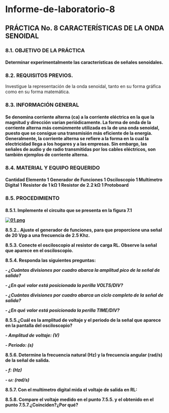 # Informe-de-laboratorio-8
 
<H2>PRÁCTICA No. 8 CARACTERÍSTICAS DE LA ONDA SENOIDAL</H2>

**<H3>8.1. OBJETIVO DE LA PRÁCTICA</H3>**

<H4>Determinar experimentalmente las características de señales senoidales.</H4>

**<H3>8.2. REQUISITOS PREVIOS.</H3>**

Investigue la representación de la onda senoidal, tanto en su forma gráfica como 
en su forma matemática.

**<H3>8.3. INFORMACIÓN GENERAL</H3>**

<H4>Se denomina corriente alterna (ca) a la corriente eléctrica en la que la magnitud y 
dirección varían periódicamente. La forma de onda de la corriente alterna más 
comúnmente utilizada es la de una onda senoidal, puesto que se consigue una transmisión 
más eficiente de la energía.
Generalmente, la corriente alterna se refiere a la forma en la cual la electricidad 
llega a los hogares y a las empresas. Sin embargo, las señales de audio y de radio 
transmitidas por los cables eléctricos, son también ejemplos de corriente alterna.</H4>


**<H3>8.4. MATERIAL Y EQUIPO REQUERIDO</H3>**
<H4>

Cantidad Elemento
1 Generador de Funciones
1 Osciloscopio
1 Multímetro Digital 
1 Resistor de 1 kΩ
1 Resistor de 2.2 kΩ
1 Protoboard 
 </H4>


**<H3>8.5. PROCEDIMIENTO</H3>**

<H4>
<b>8.5.1. Implemente el circuito que se presenta en la figura 7.1</b>

[![01.png](https://i.postimg.cc/RCkFcCxs/01.png)](https://postimg.cc/F1xNv4R3)



<b>8.5.2.. Ajuste el generador de funciones, para que proporcione una señal de 20 Vpp a una frecuencia de 2.5 Khz.</b>




<b>8.5.3. Conecte el osciloscopio al resistor de carga RL. Observe la señal que aparece en el osciloscopio.</b>



<b>8.5.4. Responda las siguientes preguntas:</b>



<i>- ¿Cuántas divisiones por cuadro abarca la amplitud pico de la señal de salida?</i>



<i>- ¿En qué valor está posicionada la perilla VOLTS/DIV?</i>



<i>- ¿Cuántas divisiones por cuadro abarca un ciclo completo de la señal de salida?</i>




<i>- ¿En qué valor está posicionada la perilla TIME/DIV?</i>



<b>8.5.5.¿Cuál es la amplitud de voltaje y el periodo de la señal que aparece en la pantalla del osciloscopio?</b>



<i>- Amplitud de voltaje: (V)</i>



<i>- Periodo: (s)</i>



<b>8.5.6. Determine la frecuencia natural (Hz) y la frecuencia angular (rad/s) de la señal de salida.</b>

<i>- f: (Hz)</i>


<i>- ω: (rad/s)</i>



<b>8.5.7. Con el multímetro digital mida el voltaje de salida en RL:</b>


<b>8.5.8. Compare el voltaje medido en el punto 7.5.5. y el obtenido en el punto 7.5.7.¿Coinciden?¿Por qué?</b>
</H4>